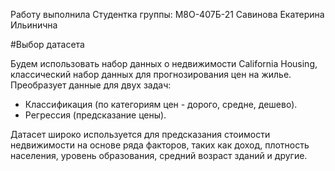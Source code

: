 Работу выполнилa 
Студентка группы: М8О-407Б-21 
Савинова Екатерина Ильинична

#Выбор датасета

Будем использовать набор данных о недвижимости California Housing, классический набор данных для прогнозирования цен на жилье.
Преобразует данные для двух задач:
- Классификация (по категориям цен - дорого, средне, дешево).
- Регрессия (предсказание цены).

Датасет широко используется для предсказания стоимости недвижимости на основе ряда факторов, таких как доход, плотность населения, уровень образования, средний возраст зданий и другие.
